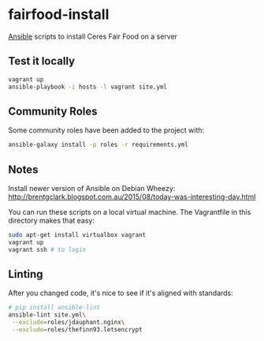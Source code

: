 # fairfood-install

[Ansible](http://docs.ansible.com/ansible/) scripts to install Ceres Fair Food on a server

## Test it locally

```sh
vagrant up
ansible-playbook -i hosts -l vagrant site.yml
```

## Community Roles

Some community roles have been added to the project with:

```sh
ansible-galaxy install -p roles -r requirements.yml
```

## Notes

Install newer version of Ansible on Debian Wheezy: http://brentgclark.blogspot.com.au/2015/08/today-was-interesting-day.html

You can run these scripts on a local virtual machine.
The Vagrantfile in this directory makes that easy:

```sh
sudo apt-get install virtualbox vagrant
vagrant up
vagrant ssh # to login
```

## Linting

After you changed code, it's nice to see if it's aligned with standards:
```sh
# pip install ansible-lint
ansible-lint site.yml\
 --exclude=roles/jdauphant.nginx\
 --exclude=roles/thefinn93.letsencrypt
```
